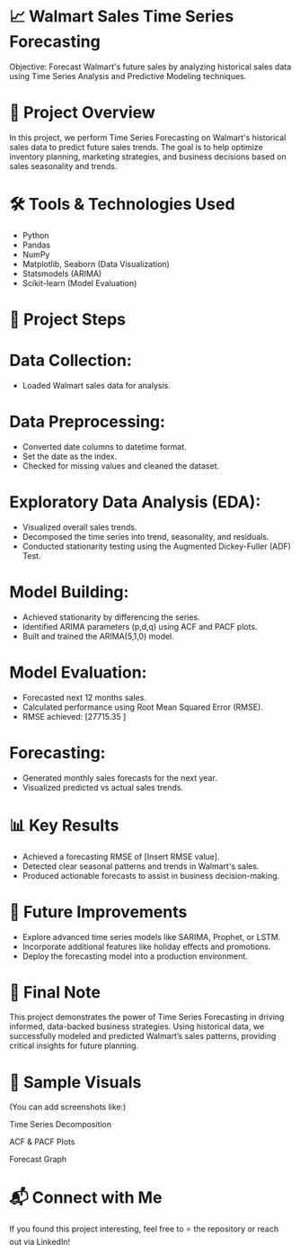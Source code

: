 # 📈 Walmart Sales Time Series Forecasting
Objective:
Forecast Walmart's future sales by analyzing historical sales data using Time Series Analysis and Predictive Modeling techniques.

# 📂 Project Overview
In this project, we perform Time Series Forecasting on Walmart's historical sales data to predict future sales trends.
The goal is to help optimize inventory planning, marketing strategies, and business decisions based on sales seasonality and trends.

# 🛠️ Tools & Technologies Used
- Python
- Pandas
- NumPy
- Matplotlib, Seaborn (Data Visualization)
- Statsmodels (ARIMA)
- Scikit-learn (Model Evaluation)

# 🔎 Project Steps
# Data Collection:
- Loaded Walmart sales data for analysis.

# Data Preprocessing:
- Converted date columns to datetime format.
- Set the date as the index.
- Checked for missing values and cleaned the dataset.

# Exploratory Data Analysis (EDA):
- Visualized overall sales trends.
- Decomposed the time series into trend, seasonality, and residuals.
- Conducted stationarity testing using the Augmented Dickey-Fuller (ADF) Test.

# Model Building:
- Achieved stationarity by differencing the series.
- Identified ARIMA parameters (p,d,q) using ACF and PACF plots.
- Built and trained the ARIMA(5,1,0) model.

# Model Evaluation:
- Forecasted next 12 months sales.
- Calculated performance using Root Mean Squared Error (RMSE).
- RMSE achieved: [27715.35 ]

# Forecasting:
- Generated monthly sales forecasts for the next year.
- Visualized predicted vs actual sales trends.

# 📊 Key Results
- Achieved a forecasting RMSE of [Insert RMSE value].
- Detected clear seasonal patterns and trends in Walmart's sales.
- Produced actionable forecasts to assist in business decision-making.

# 🧠 Future Improvements
- Explore advanced time series models like SARIMA, Prophet, or LSTM.
- Incorporate additional features like holiday effects and promotions.
- Deploy the forecasting model into a production environment.

# 🚀 Final Note
This project demonstrates the power of Time Series Forecasting in driving informed, data-backed business strategies.
Using historical data, we successfully modeled and predicted Walmart’s sales patterns, providing critical insights for future planning.

# 📌 Sample Visuals
(You can add screenshots like:)

Time Series Decomposition

ACF & PACF Plots

Forecast Graph

# 📬 Connect with Me
If you found this project interesting, feel free to ⭐ the repository or reach out via LinkedIn!


